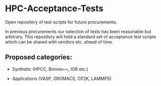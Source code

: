 # HPC-Acceptance-Tests
Open repository of test scripts for future procurements.

In previous procurements our selection of tests has been reasonable but arbitrary.  This repository will hold a standard set of acceptance test scripts which can be shared with vendors etc. ahead of time.

## Proposed categories:

 * Synthetic (HPCC, Bonnie++, IOR etc.)

 * Applications (VASP, GROMACS, CP2K, LAMMPS)


